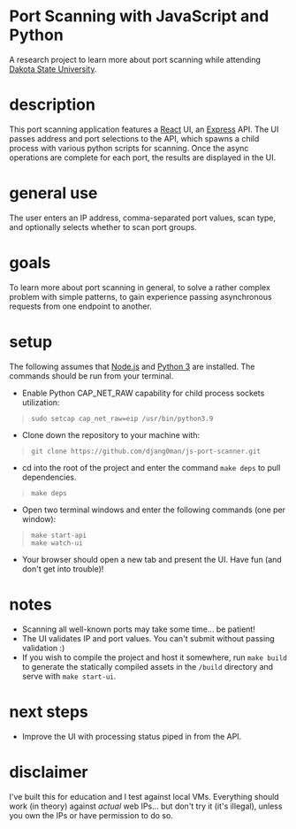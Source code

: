 Port Scanning with JavaScript and Python
===
A research project to learn more about port scanning while attending [Dakota State University](https://dsu.edu).

description
===
This port scanning application features a [React](https://reactjs.org) UI, an [Express](https://expressjs.com/) API. The UI passes address and port selections to the API, which spawns a child process with various python scripts for scanning. Once the async operations are complete for each port, the results are displayed in the UI.

general use
===
The user enters an IP address, comma-separated port values, scan type, and optionally selects whether to scan port groups. 

goals
===
To learn more about port scanning in general, to solve a rather complex problem with simple patterns, to gain experience passing asynchronous requests from one endpoint to another.

setup
===
The following assumes that [Node.js](https://nodejs.org/en/) and [Python 3](https://www.python.org/) are installed. The commands should be run from your terminal.

* Enable Python CAP_NET_RAW capability for child process sockets utilization:
> `sudo setcap cap_net_raw=eip /usr/bin/python3.9`

* Clone down the repository to your machine with:
> `git clone https://github.com/djang0man/js-port-scanner.git`

* cd into the root of the project and enter the command `make deps` to pull dependencies.
> `make deps`

* Open two terminal windows and enter the following commands (one per window):
> `make start-api`<br />
> `make watch-ui`<br />

* Your browser should open a new tab and present the UI. Have fun (and don't get into trouble)!<br />

notes
===
* Scanning all well-known ports may take some time... be patient!
* The UI validates IP and port values. You can't submit without passing validation :)
* If you wish to compile the project and host it somewhere, run `make build` to generate the statically compiled assets in the `/build` directory and serve with `make start-ui`.

next steps
===
* Improve the UI with processing status piped in from the API.

disclaimer
===
I've built this for education and I test against local VMs. Everything should work (in theory) against *actual* web IPs... but don't try it (it's illegal), unless you own the IPs or have permission to do so.
